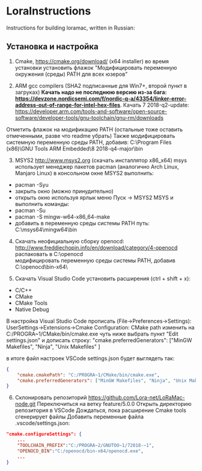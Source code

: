 # LoraInstructions
Instructions for building loramac, written in Russian:
## Установка и настройка
1. Cmake, 
https://cmake.org/download/ (x64 installer)
во время установки установить флажок "Модифицировать переменную окружения (среды) PATH для всех юзеров"

2. ARM gcc compilers (SHA2 подписанные для Win7+, второй пункт в загруках)
**Качать надо не последнюю версию из-за бага: https://devzone.nordicsemi.com/f/nordic-q-a/43354/linker-error-address-out-of-range-for-intel-hex-files**. Качать 7 2018-q2-update: https://developer.arm.com/tools-and-software/open-source-software/developer-tools/gnu-toolchain/gnu-rm/downloads
    
Отметить флажок на модификацию PATH (остальные тоже оставить отмеченными, разве что readme убрать)
Также модифицировать системную переменную среды PATH, добавив: C:\Program Files (x86)\GNU Tools ARM Embedded\8 2018-q4-major\bin
    
3. MSYS2
http://www.msys2.org (скачать инсталлятор x86_x64)
msys использует менеджер пакетов pacman (аналогично Arch Linux, Manjaro Linux)
в консольном окне MSYS2 выполнить:
  * pacman -Syu
  * закрыть окно (можно принудительно)
  * открыть окно используя ярлык меню Пуск -> MSYS2 MSYS и выполнить команды:
  * pacman -Su
  * pacman -S mingw-w64-x86_64-make
  * добавить в переменную среды системы PATH путь: C:\msys64\mingw64\bin

4.  Скачать неофициальную сборку openocd: 
    http://www.freddiechopin.info/en/download/category/4-openocd
    распаковать в C:\openocd\
    модифицировать переменную среды системы PATH, добавив C:\openocd\bin-x64\
    
5.  Скачать Visual Studio Code
установить расширения (ctrl + shift + x):
  * C/C++
  * CMake
  * CMake Tools
  * Native Debug

В настройка Visual Studio Code прописать (File->Preferences->Settings): 
UserSettings->Extensions->Cmake Configuration:
CMake path изменить на C:/PROGRA~1/CMake/bin/cmake.exe
чуть ниже выбрать пункт "Edit settings.json" и дописать строку: 
"cmake.preferredGenerators": ["MinGW Makefiles", "Ninja", "Unix Makefiles" ]
        
в итоге файл настроек VSCode settings.json будет выглядеть так: 
```json
{
    "cmake.cmakePath": "C:/PROGRA~1/CMake/bin/cmake.exe",
    "cmake.preferredGenerators": ["MinGW Makefiles", "Ninja", "Unix Makefiles" ]
}
```

6. Склонировать репозиторий https://github.com/Lora-net/LoRaMac-node.git
Переключиться на ветку feature/5.0.0
Открыть директорию репозитория в VSCode
Дождаться, пока расширение Cmake tools сгенерирует файлы
Добавить переменные файла .vscode/settings.json:
```json
"cmake.configureSettings": {
    ...
    "TOOLCHAIN_PREFIX":"C:/PROGRA~2/GNUTOO~1/72018-~1",
    "OPENOCD_BIN":"C:/openocd/bin-x64/openocd.exe",
    ...
}
```
